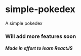 # simple-pokedex
A simple pokedex

### Will add more features soon

##### Made in effort to learn ReactJS
